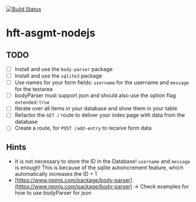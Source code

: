 [![Build Status](https://travis-ci.org/hft-stuttgart-ipr/hft-asgmt-nodejs-playher157.svg?branch=master)](https://travis-ci.org/hft-stuttgart-ipr/hft-asgmt-nodejs-USERNAME)

# hft-asgmt-nodejs

## TODO
  - [ ] Install and use the `body-parser` package
  - [ ] Install and use the `sqlite3` package
  - [ ] Use names for your form fields: `username` for the username and `message` for the textarea
  - [ ] bodyParser must support json and should also use the option flag `extended:true`
  - [ ] Iterate over all items in your database and show them in your table
  - [ ] Refactor the `GET /` route to deliver your index page with data from the database
  - [ ] Create a route, for `POST /add-entry` to receive form data

## Hints
 - It is not necessary to store the ID in the Database! `username` and `message` is enough! This is because of the sqlite autoincrement feature, which automatically increases the ID + 1
 - [https://www.npmjs.com/package/body-parser](https://www.npmjs.com/package/body-parser) -> Check examples for how to use bodyParser for json
 
